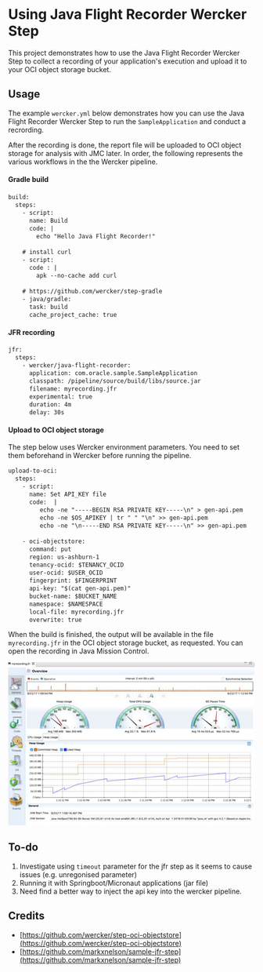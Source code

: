 # Using Java Flight Recorder Wercker Step

This project demonstrates how to use the Java Flight Recorder Wercker Step to collect a
recording of your application's execution and upload it to your OCI object storage bucket.


## Usage

The example `wercker.yml` below demonstrates how you can use the Java Flight Recorder Wercker Step to run the `SampleApplication` and conduct a recrording. 

After the recording is done, the report file will be uploaded to OCI object storage for analysis with JMC later. In order, the following represents the various workflows in the the Wercker pipeline.

#### Gradle build

```
build:
  steps:
    - script:
      name: Build
      code: |
        echo "Hello Java Flight Recorder!"
        
    # install curl 
    - script:
      code : |
        apk --no-cache add curl  
        
    # https://github.com/wercker/step-gradle
    - java/gradle:
      task: build
      cache_project_cache: true
```

#### JFR recording


``` 
jfr:
  steps:
    - wercker/java-flight-recorder:
      application: com.oracle.sample.SampleApplication
      classpath: /pipeline/source/build/libs/source.jar
      filename: myrecording.jfr
      experimental: true
      duration: 4m
      delay: 30s
```

#### Upload to OCI object storage

The step below uses Wercker environment parameters. You need to set them beforehand in Wercker before running the pipeline.

```
upload-to-oci:
  steps:
    - script:
      name: Set API_KEY file
      code:  |
         echo -ne "-----BEGIN RSA PRIVATE KEY-----\n" > gen-api.pem
         echo -ne $OS_APIKEY | tr " " "\n" >> gen-api.pem
         echo -ne "\n-----END RSA PRIVATE KEY-----\n" >> gen-api.pem
         
    - oci-objectstore:
      command: put
      region: us-ashburn-1
      tenancy-ocid: $TENANCY_OCID
      user-ocid: $USER_OCID
      fingerprint: $FINGERPRINT
      api-key: "$(cat gen-api.pem)"
      bucket-name: $BUCKET_NAME
      namespace: $NAMESPACE
      local-file: myrecording.jfr
      overwrite: true
```

When the build is finished, the output will be available in the file `myrecording.jfr` in the OCI object storage bucket, as requested.  You can open the recording in Java Mission Control.

![sample screen](doc/jfr-sample.jpg)

## To-do

1) Investigate using ```timeout``` parameter for the jfr step as it seems to cause issues (e.g. unregonised parameter)
2) Running it with Springboot/Micronaut applications (jar file)
2) Need find a better way to inject the api key into the wercker pipeline.

## Credits

* [https://github.com/wercker/step-oci-objectstore](https://github.com/wercker/step-oci-objectstore)
* [https://github.com/markxnelson/sample-jfr-step](https://github.com/markxnelson/sample-jfr-step)
